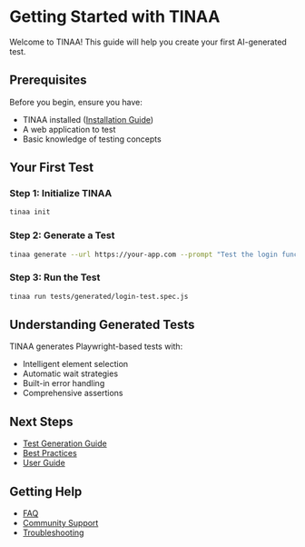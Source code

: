 # Getting Started with TINAA

Welcome to TINAA! This guide will help you create your first AI-generated test.

## Prerequisites

Before you begin, ensure you have:
- TINAA installed ([Installation Guide](installation.md))
- A web application to test
- Basic knowledge of testing concepts

## Your First Test

### Step 1: Initialize TINAA

```bash
tinaa init
```

### Step 2: Generate a Test

```bash
tinaa generate --url https://your-app.com --prompt "Test the login functionality"
```

### Step 3: Run the Test

```bash
tinaa run tests/generated/login-test.spec.js
```

## Understanding Generated Tests

TINAA generates Playwright-based tests with:
- Intelligent element selection
- Automatic wait strategies
- Built-in error handling
- Comprehensive assertions

## Next Steps

- [Test Generation Guide](test-generation.md)
- [Best Practices](best-practices.md)
- [User Guide](../USER_GUIDE.md)

## Getting Help

- [FAQ](../support/faq.md)
- [Community Support](../support/community.md)
- [Troubleshooting](../TROUBLESHOOTING.md)